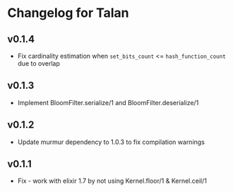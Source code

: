 # Changelog for Talan

## v0.1.4
  * Fix cardinality estimation when `set_bits_count` <= `hash_function_count` due to overlap

## v0.1.3
  * Implement BloomFilter.serialize/1 and BloomFilter.deserialize/1

## v0.1.2
  * Update murmur dependency to 1.0.3 to fix compilation warnings

## v0.1.1
  * Fix - work with elixir 1.7 by not using Kernel.floor/1 & Kernel.ceil/1
